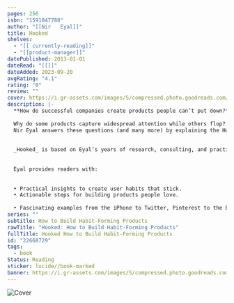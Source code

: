 ```yaml
---
pages: 256
isbn: "1591847788"
author: "[[Nir   Eyal]]"
title: Hooked
shelves:
  - "[[ currently-reading]]"
  - "[[product-manager]]"
datePublished: 2013-01-01
dateRead: "[[]]"
dateAdded: 2023-09-20
avgRating: "4.1"
rating: "0"
review: ""
cover: https://i.gr-assets.com/images/S/compressed.photo.goodreads.com/books/1407112405l/22668729.jpg
description: |-
  **How do successful companies create products people can’t put down?**  
    
  Why do some products capture widespread attention while others flop? What makes us engage with certain products out of sheer habit? Is there a pattern underlying how technologies hook us?  
  Nir Eyal answers these questions (and many more) by explaining the Hook Model—a four-step process embedded into the products of many successful companies to subtly encourage customer behavior. Through consecutive “hook cycles,” these products reach their ultimate goal of bringing users back again and again without depending on costly advertising or aggressive messaging.  
    
    
  _Hooked_ is based on Eyal’s years of research, consulting, and practical experience. He wrote the book he wished had been available to him as a start-up founder—not abstract theory, but a how-to guide for building better products. _Hooked_ is written for product managers, designers, marketers, start-up founders, and anyone who seeks to understand how products influence our behavior.  
    
    
  Eyal provides readers with:  
    
    
  • Practical insights to create user habits that stick.  
  • Actionable steps for building products people love.  
    
  • Fascinating examples from the iPhone to Twitter, Pinterest to the Bible App, and many other habit-forming products.
series: ""
subtitle: How to Build Habit-Forming Products
rawTitle: "Hooked: How to Build Habit-Forming Products"
fullTitle: Hooked How to Build Habit-Forming Products
id: "22668729"
tags:
  - book
Status: Reading
sticker: lucide//book-marked
banner: https://i.gr-assets.com/images/S/compressed.photo.goodreads.com/books/1407112405l/22668729.jpg
---
```

![Cover](https:&#x2F;&#x2F;i.gr-assets.com&#x2F;images&#x2F;S&#x2F;compressed.photo.goodreads.com&#x2F;books&#x2F;1407112405l&#x2F;22668729.jpg)
